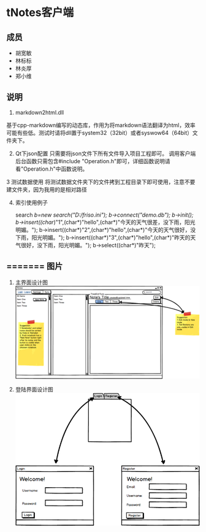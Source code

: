 ﻿tNotes客户端
=====

成员
-----
* 胡宽敏
* 林标标
* 林炎厚
* 郑小维

说明
-----

1. markdown2html.dll

  基于cpp-markdown编写的动态库，作用为将markdown语法翻译为html，效率可能有些低。测试时请将dll置于system32（32bit）或者syswow64（64bit）文件夹下。


2. Qt下json配置
   只需要将json文件下所有文件导入项目工程即可。
   调用客户端后台函数只需包含#include "Operation.h"即可，详细函数说明请看"Operation.h"中函数说明。


3 测试数据使用
  将测试数据文件夹下的文件拷到工程目录下即可使用，注意不要建文件夹，因为我用的是相对路径

4. 索引使用例子

    search *b=new search("D:/friso.ini");
    b->connect("demo.db");
    b->init();
    b->insert((char*)"1",(char*)"hello",(char*)"今天的天气很差，没下雨，阳光明媚。");
    b->insert((char*)"2",(char*)"hello",(char*)"今天的天气很好，没下雨，阳光明媚。");
    b->insert((char*)"3",(char*)"hello",(char*)"昨天的天气很好，没下雨，阳光明媚。");
    b->select((char*)"昨天");


=======
图片
-----

1. 主界面设计图
![主界面设计图](medias/doc/tNotes_design.png)

2. 登陆界面设计图
![登陆界面设计图](medias/doc/LoginRegister.png)




